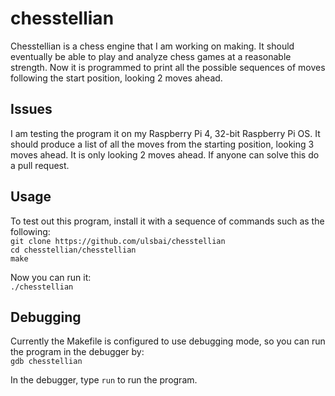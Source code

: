 # chesstellian
Chesstellian is a chess engine that I am working on making. It should eventually be able to play and analyze chess games at a reasonable strength. Now it is programmed to print all the possible sequences of moves following the start position, looking 2 moves ahead.

## Issues
I am testing the program it on my Raspberry Pi 4, 32-bit Raspberry Pi OS.
It should produce a list of all the moves from the starting position, looking 3 moves ahead.
It is only looking 2 moves ahead.
If anyone can solve this do a pull request.

## Usage
To test out this program, install it with a sequence of commands such as the following:\
`git clone https://github.com/ulsbai/chesstellian`\
`cd chesstellian/chesstellian`\
`make`

Now you can run it:\
`./chesstellian`

## Debugging
Currently the Makefile is configured to use debugging mode, so you can run the program in the debugger by:\
`gdb chesstellian`

In the debugger, type `run` to run the program.
